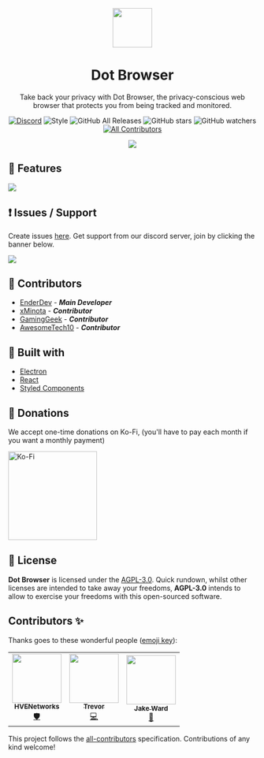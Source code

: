 <div align="center">
<img src="https://i.imgur.com/u6zGT4z.png" height="80" length="80">

# Dot Browser
Take back your privacy with Dot Browser, the privacy-conscious web browser that protects you from being tracked and monitored.

[![Discord](https://discordapp.com/api/guilds/525056817399726102/widget.png?style=shield)](https://invite.gg/dot)
![Style](https://img.shields.io/badge/style-%F0%9F%92%85%20styled--components-ff69b4) ![GitHub All Releases](https://img.shields.io/github/downloads/dothq/browser/total?color=black) ![GitHub stars](https://img.shields.io/github/stars/dothq/browser?style=social) ![GitHub watchers](https://img.shields.io/github/watchers/dothq/browser?style=social) <!-- ALL-CONTRIBUTORS-BADGE:START - Do not remove or modify this section -->[![All Contributors](https://img.shields.io/badge/all_contributors-3-orange.svg?style=flat-square)](#contributors-)
<!-- ALL-CONTRIBUTORS-BADGE:END -->

<img src="https://i.imgur.com/M6AuUpS.png"/>

</div>

## 🚀 Features

<img src="https://cdn.dothq.co/assets/features.png" />

## ❗ Issues / Support
Create issues [here](https://github.com/dothq/browser/issues/new). Get support from our discord server, join by clicking the banner below.

<a href="https://invite.gg/dot">
  <img src="https://discordapp.com/api/guilds/525056817399726102/widget.png?style=banner2" />
</a>

## 🤝 Contributors
- [EnderDev](https://github.com/EnderDev) - ***Main Developer***
- [xMinota](https://github.com/xMinota) - ***Contributor***
- [GamingGeek](https://github.com/GamingGeek) - ***Contributor***
- [AwesomeTech10](https://github.com/AwesomeTech10) - ***Contributor***

## 🧱 Built with
- [Electron](https://www.electronjs.org/)
- [React](https://reactjs.org)
- [Styled Components](https://styled-components.com/)

## 💸 Donations
We accept one-time donations on Ko-Fi, (you'll have to pay each month if you want a monthly payment)

<a href="https://ko-fi.com/dothq">
  <img alt="Ko-Fi" width="180" src="https://i.imgur.com/Di0tfki.png" />
</a>

## 📜 License
**Dot Browser** is licensed under the [AGPL-3.0](https://opensource.org/licenses/AGPL-3.0). Quick rundown, whilst other licenses are intended to take away your freedoms, **AGPL-3.0** intends to allow to exercise your freedoms with this open-sourced software.

## Contributors ✨

Thanks goes to these wonderful people ([emoji key](https://allcontributors.org/docs/en/emoji-key)):

<!-- ALL-CONTRIBUTORS-LIST:START - Do not remove or modify this section -->
<!-- prettier-ignore-start -->
<!-- markdownlint-disable -->
<table>
  <tr>
    <td align="center"><a href="https://github.com/HVENetworks"><img src="https://avatars2.githubusercontent.com/u/36706682?v=4" width="100px;" alt=""/><br /><sub><b>HVENetworks</b></sub></a><br /><a href="#security-HVENetworks" title="Security">🛡️</a></td>
    <td align="center"><a href="http://awesometech10.js.org"><img src="https://avatars1.githubusercontent.com/u/22264706?v=4" width="100px;" alt=""/><br /><sub><b>Trevor</b></sub></a><br /><a href="https://github.com/dothq/browser/commits?author=AwesomeTech10" title="Code">💻</a></td>
    <td align="center"><a href="https://gaminggeek.dev/"><img src="https://avatars1.githubusercontent.com/u/29981918?v=4" width="100px;" alt=""/><br /><sub><b>Jake Ward</b></sub></a><br /><a href="#ideas-GamingGeek" title="Ideas, Planning, & Feedback">🤔</a></td>
  </tr>
</table>

<!-- markdownlint-enable -->
<!-- prettier-ignore-end -->
<!-- ALL-CONTRIBUTORS-LIST:END -->

This project follows the [all-contributors](https://github.com/all-contributors/all-contributors) specification. Contributions of any kind welcome!
